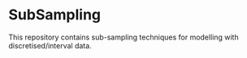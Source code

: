 # SubSampling
This repository contains sub-sampling techniques for modelling with discretised/interval data.
